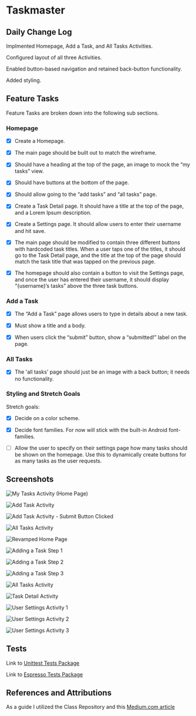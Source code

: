 # Taskmaster

## Daily Change Log

Implmented Homepage, Add a Task, and All Tasks Activities.

Configured layout of all three Activities.

Enabled button-based navigation and retained back-button functionality.

Added styling.

## Feature Tasks

Feature Tasks are broken down into the following sub sections.

### Homepage

-[X] Create a Homepage.

-[X] The main page should be built out to match the wireframe.

-[X] Should have a heading at the top of the page, an image to mock the “my tasks” view.

-[X] Should have buttons at the bottom of the page.

-[X] Should allow going to the “add tasks” and “all tasks” page.

-[X] Create a Task Detail page. It should have a title at the top of the page, and a Lorem Ipsum description.

-[X] Create a Settings page. It should allow users to enter their username and hit save.

-[X] The main page should be modified to contain three different buttons with hardcoded task titles. When a user taps one of the titles, it should go to the Task Detail page, and the title at the top of the page should match the task title that was tapped on the previous page.

-[X] The homepage should also contain a button to visit the Settings page, and once the user has entered their username, it should display “{username}’s tasks” above the three task buttons.

### Add a Task

-[X] The “Add a Task” page allows users to type in details about a new task.

-[X] Must show a title and a body.

-[X] When users click the “submit” button, show a “submitted!” label on the page.

### All Tasks

-[X] The 'all tasks' page should just be an image with a back button; it needs no functionality.

### Styling and Stretch Goals

Stretch goals:

-[X] Decide on a color scheme.

-[X] Decide font families. For now will stick with the built-in Android font-families.

-[ ] Allow the user to specify on their settings page how many tasks should be shown on the homepage. Use this to dynamically create buttons for as many tasks as the user requests.

## Screenshots

![My Tasks Activity (Home Page)](./app/screenshots/Taskmaster_Weds__MyTasksActivity.png)

![Add Task Activity](./app/screenshots/Taskmaster_Weds__AddTaskActivity.png)

![Add Task Activity - Submit Button Clicked](./app/screenshots/Taskmaster_Weds__AddTaskActivity_Submitted.png)

![All Tasks Activity](./app/screenshots/Taskmaster_Weds__AllTasksActivity.png)

![Revamped Home Page](./app/screenshots/Taskmaster_Thurs__HomeActivity.png)

![Adding a Task Step 1](./app/screenshots/Taskmaster_Thurs__AddTask_1.png)

![Adding a Task Step 2](./app/screenshots/Taskmaster_Thurs__AddTask_2.png)

![Adding a Task Step 3](./app/screenshots/Taskmaster_Thurs__AddTask_3.png)

![All Tasks Activity](./app/screenshots/Taskmaster_Thurs__AllTasksActivity.png)

![Task Detail Activity](./app/screenshots/Taskmaster_Thurs__TaskDetail.png)

![User Settings Activity 1](./app/screenshots/Taskmaster_Thurs__UserSettingsActivity_1.png)

![User Settings Activity 2](./app/screenshots/Taskmaster_Thurs__UserSettingsActivity_2.png)

![User Settings Activity 3](./app/screenshots/Taskmaster_Thurs__UserSettingsActivity_3.png)

## Tests

Link to [Unittest Tests Package](./app/java/com/example/taskmaster/TaskmasterUnitTests.java)

Link to [Espresso Tests Package](./app/src/androidTest/java/com/example/taskmaster)

## References and Attributions

As a guide I utilized the Class Repository and this [Medium.com article](https://medium.com/@haxzie/using-intents-and-extras-to-pass-data-between-activities-android-beginners-guide-565239407ba0)
